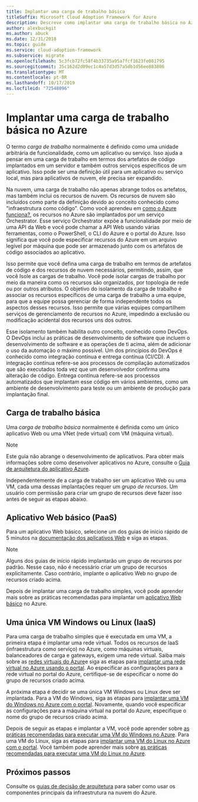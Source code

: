 ```yaml
---
title: Implantar uma carga de trabalho básica
titleSuffix: Microsoft Cloud Adoption Framework for Azure
description: Descreve como implantar uma carga de trabalho básica no Azure
author: alexbuckgit
ms.author: abuck
ms.date: 12/31/2018
ms.topic: guide
ms.service: cloud-adoption-framework
ms.subservice: migrate
ms.openlocfilehash: 5c3fcb72fc58f4b33735a95a7fcf1623fe081795
ms.sourcegitcommit: 35c162d2d09ec1c4a57d3d57a5db1d56ee883806
ms.translationtype: MT
ms.contentlocale: pt-BR
ms.lasthandoff: 10/17/2019
ms.locfileid: "72548096"
---
```

# <a name="deploy-a-basic-workload-in-azure"></a>Implantar uma carga de trabalho básica no Azure

O termo *carga de trabalho* normalmente é definido como uma unidade arbitrária de funcionalidade, como um aplicativo ou serviço. Isso ajuda a pensar em uma carga de trabalho em termos dos artefatos de código implantados em um servidor e também outros serviços específicos de um aplicativo. Isso pode ser uma definição útil para um aplicativo ou serviço local, mas para aplicativos de nuvem, ele precisa ser expandido.

Na nuvem, uma carga de trabalho não apenas abrange todos os artefatos, mas também inclui os recursos de nuvem. Os recursos de nuvem são incluídos como parte da definição devido ao conceito conhecido como "infraestrutura como código". Como você aprendeu em [como o Azure funciona?](../../getting-started/what-is-azure.md), os recursos no Azure são implantados por um serviço Orchestrator. Esse serviço Orchestrator expõe a funcionalidade por meio de uma API da Web e você pode chamar a API Web usando várias ferramentas, como o PowerShell, o CLI do Azure e o portal do Azure. Isso significa que você pode especificar recursos do Azure em um arquivo legível por máquina que pode ser armazenado junto com os artefatos de código associados ao aplicativo.

Isso permite que você defina uma carga de trabalho em termos de artefatos de código e dos recursos de nuvem necessários, permitindo, assim, que você Isole as cargas de trabalho. Você pode isolar cargas de trabalho por meio da maneira como os recursos são organizados, por topologia de rede ou por outros atributos. O objetivo do isolamento da carga de trabalho é associar os recursos específicos de uma carga de trabalho a uma equipe, para que a equipe possa gerenciar de forma independente todos os aspectos desses recursos. Isso permite que várias equipes compartilhem serviços de gerenciamento de recursos no Azure, impedindo a exclusão ou modificação acidental dos recursos uns dos outros.

Esse isolamento também habilita outro conceito, conhecido como DevOps. O DevOps inclui as práticas de desenvolvimento de software que incluem o desenvolvimento de software e as operações de ti acima, além de adicionar o uso da automação o máximo possível. Um dos princípios do DevOps é conhecido como integração contínua e entrega contínua (CI/CD). A integração contínua refere-se aos processos de compilação automatizados que são executados toda vez que um desenvolvedor confirma uma alteração de código. Entrega contínua refere-se aos processos automatizados que implantam esse código em vários ambientes, como um ambiente de desenvolvimento para teste ou um ambiente de produção para implantação final.

## <a name="basic-workload"></a>Carga de trabalho básica

Uma *carga de trabalho básica* normalmente é definida como um único aplicativo Web ou uma VNet (rede virtual) com VM (máquina virtual).

> [!NOTE]
> Este guia não abrange o desenvolvimento de aplicativos. Para obter mais informações sobre como desenvolver aplicativos no Azure, consulte o [Guia de arquitetura do aplicativo Azure](https://docs.microsoft.com/azure/architecture/guide).

Independentemente de a carga de trabalho ser um aplicativo Web ou uma VM, cada uma dessas implantações requer um *grupo de recursos*. Um usuário com permissão para criar um grupo de recursos deve fazer isso antes de seguir as etapas abaixo.

## <a name="basic-web-application-paas"></a>Aplicativo Web básico (PaaS)

Para um aplicativo Web básico, selecione um dos guias de início rápido de 5 minutos na [documentação dos aplicativos Web](https://docs.microsoft.com/azure/app-service?toc=/azure/architecture/cloud-adoption-guide/toc.json) e siga as etapas.

> [!NOTE]
> Alguns dos guias de início rápido implantarão um grupo de recursos por padrão. Nesse caso, não é necessário criar um grupo de recursos explicitamente. Caso contrário, implante o aplicativo Web no grupo de recursos criado acima.

Depois de implantar uma carga de trabalho simples, você pode aprender mais sobre as práticas recomendadas para implantar um [aplicativo Web básico](https://docs.microsoft.com/azure/architecture/reference-architectures/app-service-web-app/basic-web-app?toc=/azure/architecture/cloud-adoption-guide/toc.json) no Azure.

## <a name="single-windows-or-linux-vm-iaas"></a>Uma única VM Windows ou Linux (IaaS)

Para uma carga de trabalho simples que é executada em uma VM, a primeira etapa é implantar uma rede virtual. Todos os recursos de IaaS (infraestrutura como serviço) no Azure, como máquinas virtuais, balanceadores de carga e gateways, exigem uma rede virtual. Saiba mais sobre as [redes virtuais do Azure](https://docs.microsoft.com/azure/virtual-network/virtual-networks-overview?toc=/azure/architecture/cloud-adoption-guide/toc.json)e siga as etapas para [implantar uma rede virtual no Azure usando o portal](https://docs.microsoft.com/azure/virtual-network/quick-create-portal?toc=/azure/architecture/cloud-adoption-guide/toc.json). Ao especificar as configurações para a rede virtual no portal do Azure, certifique-se de especificar o nome do grupo de recursos criado acima.

A próxima etapa é decidir se uma única VM Windows ou Linux deve ser implantada. Para a VM do Windows, siga as etapas para [implantar uma VM do Windows no Azure com o portal](https://docs.microsoft.com/azure/virtual-machines/windows/quick-create-portal?toc=/azure/architecture/cloud-adoption-guide/toc.json). Novamente, quando você especificar as configurações para a máquina virtual na portal do Azure, especifique o nome do grupo de recursos criado acima.

Depois de seguir as etapas e implantar a VM, você pode aprender sobre [as práticas recomendadas para executar uma VM do Windows no Azure](https://docs.microsoft.com/azure/architecture/reference-architectures/virtual-machines-windows/single-vm?toc=/azure/architecture/cloud-adoption-guide/toc.json). Para uma VM do Linux, siga as etapas para [implantar uma VM do Linux no Azure com o portal](https://docs.microsoft.com/azure/virtual-machines/linux/quick-create-portal?toc=/azure/architecture/cloud-adoption-guide/toc.json). Você também pode aprender mais sobre [as práticas recomendadas para executar uma VM do Linux no Azure](https://docs.microsoft.com/azure/architecture/reference-architectures/virtual-machines-linux/single-vm?toc=/azure/architecture/cloud-adoption-guide/toc.json).

## <a name="next-steps"></a>Próximos passos

Consulte os [guias de decisão de arquitetura](../../decision-guides/index.md) para saber como usar os componentes principais da infraestrutura na nuvem do Azure.
